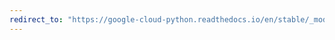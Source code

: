 ```yaml
---
redirect_to: "https://google-cloud-python.readthedocs.io/en/stable/_modules/google/cloud/monitoring/timeseries.html"
---
```

